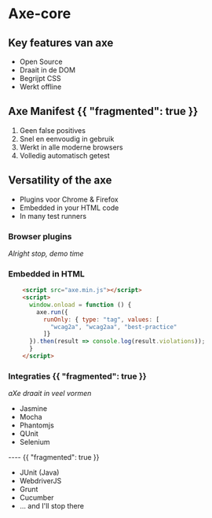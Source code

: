 # Axe-core

## Key features van axe
- Open Source
- Draait in de DOM
- Begrijpt CSS
- Werkt offline

## Axe Manifest {{ "fragmented": true }}

1. Geen false positives
2. Snel en eenvoudig in gebruik
3. Werkt in alle moderne browsers
4. Volledig automatisch getest

## Versatility of the axe

- Plugins voor Chrome & Firefox
- Embedded in your HTML code
- In many test runners

### Browser plugins
*Alright stop, demo time*

### Embedded in HTML

```html
    <script src="axe.min.js"></script>
    <script>
      window.onload = function () {
        axe.run({
          runOnly: { type: "tag", values: [
            "wcag2a", "wcag2aa", "best-practice"
          ]}
      }).then(result => console.log(result.violations));
      }
    </script>
```

### Integraties {{ "fragmented": true }}
*aXe draait in veel vormen*

- Jasmine
- Mocha
- Phantomjs
- QUnit
- Selenium

---- {{ "fragmented": true }}
- JUnit (Java)
- WebdriverJS
- Grunt
- Cucumber
- ... and I'll stop there